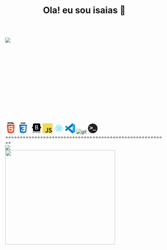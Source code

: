  <h1 align="center"> Ola! eu sou isaias 👋 </h1>
 
<br><br><br>
<img align="left" width="400" src="https://github.com/isaias-B-Oliveira/isaias-B-oliveira/assets/126277721/800542b4-90be-4132-b6ab-2f0b4c835f63" /> <br><br>
<br><br><br><br><br><br><br><br><br><br><br><br><br>
<div>
<code><img height="35" width="35" src="https://raw.githubusercontent.com/github/explore/80688e429a7d4ef2fca1e82350fe8e3517d3494d/topics/html/html.png"></code>
<code><img height="35" width="35" src="https://raw.githubusercontent.com/github/explore/80688e429a7d4ef2fca1e82350fe8e3517d3494d/topics/css/css.png"></code>
<code align="left"> <img src="https://raw.githubusercontent.com/devicons/devicon/master/icons/bootstrap/bootstrap-plain-wordmark.svg" width="30" height="32"/></code>
<code><img height="32" src="https://raw.githubusercontent.com/github/explore/80688e429a7d4ef2fca1e82350fe8e3517d3494d/topics/javascript/javascript.png"></code>
<code><img height="32" src="https://raw.githubusercontent.com/github/explore/80688e429a7d4ef2fca1e82350fe8e3517d3494d/topics/react/react.png" alt="React"/></code>
<code><img height="32" src="https://raw.githubusercontent.com/github/explore/80688e429a7d4ef2fca1e82350fe8e3517d3494d/topics/visual-studio-code/visual-studio-code.png"></code>
  <img src="https://www.vectorlogo.zone/logos/git-scm/git-scm-icon.svg" alt="git" width="30" height="32"/> 
<img height="32" src="https://raw.githubusercontent.com/github/explore/80688e429a7d4ef2fca1e82350fe8e3517d3494d/topics/terminal/terminal.png">
</div>
========================================================
<div>
<a href="https://github.com/Gurupreet">
  <img align="left" width="300"  src="https://github-readme-stats.vercel.app/api/top-langs/?username=isaias-B-oliveira&theme=dracula&hide_langs_below=1" />
</a>
 <a href= " https://github.com/anuraghazra/github-readme-stats">
   <img width="350" height="300" src="https://github-readme-stats.vercel.app/api?username=isaias-B-oliveira&theme=dracula" />
 </a>
<br>
<br>
</div>


<!--<code><img height="32" src="https://raw.githubusercontent.com/github/explore/80688e429a7d4ef2fca1e82350fe8e3517d3494d/topics/git/git.png"></code>-->

<!-- <a href="https://github.com/Gurupreet">
 <img align="center" src="https://github-readme-stats.vercel.app/api?username=isaias-B-oliveira&show_icons=true&theme=dracula&line_height=27" alt="**SEU NOME** github stats"/>
</a> --> 
<br>






